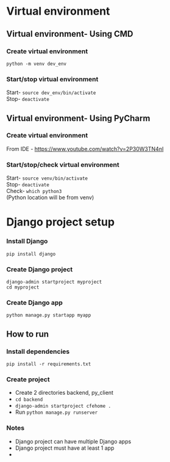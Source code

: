 # Virtual environment


## Virtual environment- Using CMD

### Create virtual environment
`python -m venv dev_env`

###  Start/stop virtual environment
Start- `source dev_env/bin/activate`  
Stop- `deactivate`

## Virtual environment- Using PyCharm

### Create virtual environment
From IDE - https://www.youtube.com/watch?v=2P30W3TN4nI

###  Start/stop/check virtual environment
Start- `source venv/bin/activate`  
Stop- `deactivate`  
Check- `which python3`  
(Python location will be from venv) 

# Django project setup

### Install Django
`pip install django`

###  Create Django project
`django-admin startproject myproject`  
`cd myproject`

###  Create Django app
`python manage.py startapp myapp`

## How to run
### Install dependencies
`pip install -r requirements.txt`   

### Create project
- Create 2 directories backend, py_client
- `cd backend`
- `django-admin startproject cfehome .`
- Run `python manage.py runserver`

###  Notes
- Django project can have multiple Django apps
- Django project must have at least 1 app
- 
